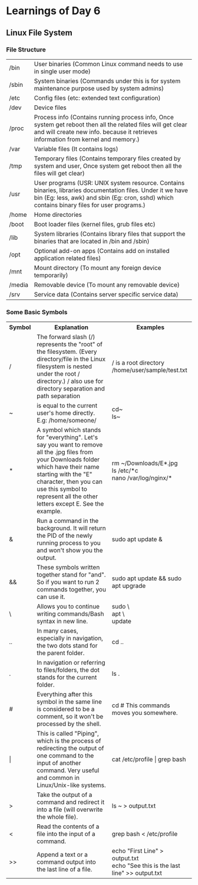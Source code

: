 # Learnings of Day 6

## Linux File System

### File Structure
<table>
    <tr>
        <td>/bin</td>
        <td>User binaries	  (Common Linux command needs to use in single user mode)</td>
    </tr>
    <tr>
        <td>/sbin</td>
        <td> System binaries (Commands under this is for system maintenance purpose used by system admins)</td>
    </tr>
    <tr>
        <td>/etc</td>
        <td>Config files 	   (etc: extended text configuration)</td>
    </tr>
    <tr>
        <td>/dev</td>
        <td>Device files</td>
    </tr>
    <tr>
        <td>/proc</td>
        <td>Process info    (Contains running process info, Once system get reboot then all the related files will get clear and will create new info. because it retrieves information from kernel and memory.) </td>
    </tr>
    <tr>
        <td>/var</td>
        <td>Variable files (It contains logs)</td>
    </tr>
    <tr>
        <td>/tmp</td>
        <td>Temporary files (Contains temporary files created by system and user, Once system get reboot then all the files will get clear)</td>
    </tr>
    <tr>
        <td>/usr</td>
        <td>User programs   (USR: UNIX system resource. Contains binaries, libraries documentation files. Under it we have bin (Eg: less, awk) and sbin (Eg: cron, sshd) which contains binary files for user programs.)</td>
    </tr>
    <tr>
        <td>/home</td>
        <td>Home directories</td>
    </tr>
    <tr>
        <td>/boot</td>
        <td>Boot loader files (kernel files, grub files etc)</td>
    </tr>
    <tr>
        <td>/lib</td>
        <td>System libraries (Contains library files that support the binaries that are located in /bin and /sbin)</td>
    </tr>
    <tr>
        <td>/opt</td>
        <td>Optional add-on apps (Contains add on installed application related files)</td>
    </tr>
    <tr>
        <td>/mnt</td>
        <td>Mount directory (To mount any foreign device temporarily)</td>
    </tr>
    <tr>
        <td>/media</td>
        <td>Removable device (To mount any removable device)</td>
    </tr>
    <tr>
        <td>/srv</td>
        <td>Service data	  (Contains server specific service data)</td>
    </tr>
    
</table>

### Some Basic Symbols
<table>
    <tr>
        <th>Symbol</th>
        <th>Explanation</th>
        <th>Examples</th>
    </tr>
    <tr>
        <td>/</td>
        <td>The forward slash (/) represents the "root" of the filesystem. (Every directory/file in the Linux filesystem is nested under the root / directory.) / also use for directory separation and path separation</td>
        <td>/  is a root directory <br>/home/user/sample/test.txt</td>
    </tr>
    <tr>
        <td>~</td>
        <td>is equal to the current user's home directly. E.g: /home/someone/</td>
        <td>cd~<br>ls~</td>
    </tr>
    <tr>
        <td>*</td>
        <td>A symbol which stands for "everything". Let's say you want to remove all the .jpg files from your Downloads folder which have their name starting with the "E" character, then you can use this symbol to represent all the other letters except E. See the example.</td>
        <td>rm ~/Downloads/E*.jpg<br>ls /etc/*c<br>nano /var/log/nginx/*<br></td>
    </tr>
        <tr>
        <td>&</td>
        <td>Run a command in the background. It will return the PID of the newly running process to you and won't show you the output.</td>
        <td>sudo apt update &</td>
    </tr>
        <tr>
        <td>&&</td>
        <td>These symbols written together stand for "and". So if you want to run 2 commands together, you can use it.</td>
        <td>sudo apt update && sudo apt upgrade</td>
    </tr>
        <tr>
        <td>\</td>
        <td>Allows you to continue writing commands/Bash syntax in new line.</td>
        <td>sudo \<br>apt \<br>update
</td>
    </tr>
        <tr>
        <td>..</td>
        <td>In many cases, especially in navigation, the two dots stand for the parent folder.</td>
        <td>cd ..</td>
    </tr>
        <tr>
        <td>.</td>
        <td>In navigation or referring to files/folders, the dot stands for the current folder.</td>
        <td>ls .</td>
    </tr>
        <tr>
        <td>#</td>
        <td>Everything after this symbol in the same line is considered to be a comment, so it won't be processed by the shell.</td>
        <td>cd # This commands moves you somewhere.</td>
    </tr>
        <tr>
        <td>|</td>
        <td>This is called "Piping", which is the process of redirecting the output of one command to the input of another command. Very useful and common in Linux/Unix-like systems.</td>
        <td>cat /etc/profile | grep bash</td>
    </tr>
        <tr>
        <td>></td>
        <td>Take the output of a command and redirect it into a file (will overwrite the whole file).</td>
        <td>ls ~ > output.txt</td>
    </tr>
        <tr>
        <td><</td>
        <td>Read the contents of a file into the input of a command.</td>
        <td>grep bash < /etc/profile</td>
    </tr>
    <tr>
        <td>>></td>
        <td>Append a text or a command output into the last line of a file.</td>
        <td>echo "First Line" > output.txt<br>echo "See this is the last line" >> output.txt</td>
    </tr>
</table>

